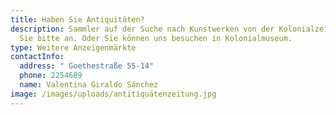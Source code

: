 ```yaml
---
title: Haben Sie Antiquitäten?
description: Sammler auf der Suche nach Kunstwerken von der Kolonialzeit, rufen
  Sie bitte an. Oder Sie können uns besuchen in Kolonialmuseum.
type: Weitere Anzeigenmärkte
contactInfo:
  address: " Goethestraße 55-14"
  phone: 2254689
  name: Valentina Giraldo Sánchez
image: /images/uploads/antitiquätenzeitung.jpg
---
```

